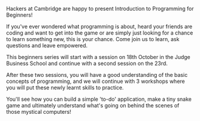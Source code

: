 Hackers at Cambridge are happy to present Introduction to Programming for Beginners! 

If you've ever wondered what programming is about, heard your friends are coding and want to get into the game or are simply just looking for a chance to learn something new, this is your chance. 
Come join us to learn, ask questions and leave empowered. 

This beginners series will start with a session on 18th October in the Judge Business School and continue with a second session on the 23rd. 

After these two sessions, you will have a good understanding of the basic concepts of programming, and we will continue with 3 workshops where you will put these newly learnt skills to practice.

You'll see how you can build a simple 'to-do' application, make a tiny snake game and ultimately understand what's going on behind the scenes of those mystical computers! 